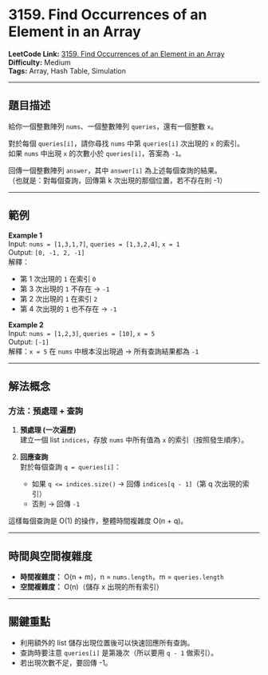 # 3159. Find Occurrences of an Element in an Array

**LeetCode Link:** [3159. Find Occurrences of an Element in an Array](https://leetcode.com/problems/find-occurrences-of-an-element-in-an-array/)  
**Difficulty:** Medium  
**Tags:** Array, Hash Table, Simulation

---

## 題目描述

給你一個整數陣列 `nums`、一個整數陣列 `queries`，還有一個整數 `x`。  

對於每個 `queries[i]`，請你尋找 `nums` 中第 `queries[i]` 次出現的 `x` 的索引。  
如果 `nums` 中出現 `x` 的次數小於 `queries[i]`，答案為 `-1`。  

回傳一個整數陣列 `answer`，其中 `answer[i]` 為上述每個查詢的結果。  
（也就是：對每個查詢，回傳第 k 次出現的那個位置，若不存在則 -1）

---

## 範例

**Example 1**  
Input: `nums = [1,3,1,7]`, `queries = [1,3,2,4]`, `x = 1`  
Output: `[0, -1, 2, -1]`  
解釋：  
- 第 1 次出現的 `1` 在索引 `0`  
- 第 3 次出現的 `1` 不存在 → `-1`  
- 第 2 次出現的 `1` 在索引 `2`  
- 第 4 次出現的 `1` 也不存在 → `-1`

**Example 2**  
Input: `nums = [1,2,3]`, `queries = [10]`, `x = 5`  
Output: `[-1]`  
解釋：`x = 5` 在 `nums` 中根本沒出現過 → 所有查詢結果都為 `-1`

---

## 解法概念

### 方法：預處理 + 查詢

1. **預處理 (一次遍歷)**  
   建立一個 list `indices`，存放 `nums` 中所有值為 `x` 的索引（按照發生順序）。  

2. **回應查詢**  
   對於每個查詢 `q = queries[i]`：
   - 如果 `q <= indices.size()` → 回傳 `indices[q - 1]`（第 q 次出現的索引）  
   - 否則 → 回傳 `-1`

這樣每個查詢是 O(1) 的操作，整體時間複雜度 O(n + q)。

---

## 時間與空間複雜度

- **時間複雜度：** O(n + m)，n = `nums.length`，m = `queries.length`  
- **空間複雜度：** O(n)（儲存 x 出現的所有索引）

---

## 關鍵重點

- 利用額外的 list 儲存出現位置後可以快速回應所有查詢。  
- 查詢時要注意 `queries[i]` 是第幾次（所以要用 `q - 1` 做索引）。  
- 若出現次數不足，要回傳 -1。

